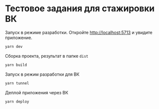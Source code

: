 # Тестовое задания для стажировки ВК

Запуск в режиме разработки. Откройте [http://localhost:5713](http://localhost:5173/) и увидите приложение.

```bash
yarn dev
```

Сборка проекта, результат в папке `dist`

```bash
yarn build
```

Запуск в режим разработки для ВК

```bash
yarn tunnel
```

Деплой приложения через ВК

```bash
yarn deploy
```

